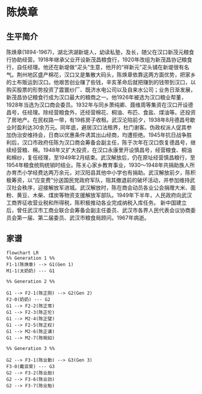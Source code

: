 # 陈焕章

## 生平简介

陈焕章(1894-1967)，湖北洪湖新堤人，幼读私塾，及长，随父在汉口新茂元粮食行协助经营。1918年继承父业开设新茂昌粮食行，1920年改组为新茂昌协记粮食行，自任经理。他还在新堤做“疋头”生意，他开的“祥新元”疋头铺在新堤很有名气。荆州地区盛产棉花，汉口又是集散大码头，陈焕章依靠这两方面优势，把家乡的土布贩运到汉口。他艰苦创业赚了些钱，辛亥革命后就把赚到的钱带到汉口，以购买股票的形势投资了震寰纱厂、既济水电公司以及自来水公司；业务日渐发展，新茂昌协记粮食行成为汉口最大的粮商之一。他1926年被选为汉口粮业帮董，1928年当选为汉口商会委员。1932年与同乡萧纯卿、聂维周等集资在汉口开设德昌号，任经理。除经营粮食外，还经营棉花、桐油、布匹、食盐、煤油等。还投资了房地产。在民权路一带，有19栋房子收租。武汉沦陷前夕，1938年8月德昌号歇业时盈利达30余万元。同年底，避居汉口法租界，杜门谢客。伪政权派人促其参加伪治安维持会，日商以优惠条件诱其出山经商，均遭拒绝。1945年抗日战争胜利后，汉口市政府任陈为汉口商会筹备会副主任，陈于次年在汉口恢复德昌号，继续经营粮、棉。1948年又扩大投资，在汉口永康里开设慎昌号，经营粮食、桐油和棉纱，复任经理，至1949年2月结束。武汉解放后，仍在原址经营慎昌粮行，至1954年粮食统购统销时结业。陈关心家乡教育事业，1930～1948年共捐助族人所办育杰小学经费达两万余元，对汉阳县其他中小学也有捐助。武汉解放前夕，陈积极筹资，以“应变费”分送国民党政府军队，阻其撤退前的破坏活动，并参加维持武汉社会秩序，迎接解放军进城。武汉解放时，陈在商会动员各业公会捐赠大米、面粉、黄豆、木柴、煤炭等物资支援解放军部队。1949年下半年，人民政府向武汉工商界征收营业税和所得税，陈积极推动各业完成纳税入库任务。 新中国建立后，曾任武汉市工商业联合会筹备会副主任委员、武汉市各界人民代表会议协商委员会第一届、第二届委员、武汉市粮食局顾问。1967年病逝。

## 家谱

```mermaid
flowchart LR
%% Generation 1 %%
F1-1(陈焕章) --> G1(Gen 1)
M1-1(太奶奶) --- G1

%% Generation 2 %%

G1 --> F2-1(陈正刚) --> G2(Gen 2)
F2-0(奶奶) --- G2
G1 --> F2-2(陈正常)
G1 --> F2-3(陈正伦)
G1 --> M2-4(陈正璧)
G1 --> F2-5(陈正权)
G1 --> M2-6(陈正谟)
G1 --> M2-7(陈琬如)

%% Generation 3 %%

G2 --> F3-1(陈业勤) --> G3(Gen 3)
F3-0(戴亚荣) --- G3
G2 --> F3-2(陈业励)
G2 --> F3-6(陈业劲)
G2 --> F3-7(陈业勉)

```